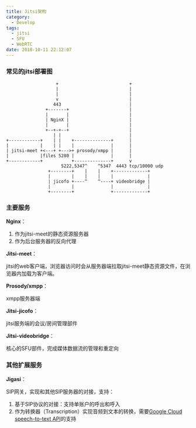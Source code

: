 ```yaml
---
title: Jitsi架构
category:
  - Develop
tags:
  - jitsi
  - SFU
  - WebRTC
date: 2018-10-11 22:12:07
---
```


### 常见的jitsi部署图

```
                   +                           +
                   |                           |
                   |                           |
                   v                           |
                  443                          |
               +-------+                       |
               |       |                       |
               | NginX |                       |
               |       |                       |
               +--+-+--+                       |
                  | |                          |
+------------+    | |    +--------------+      |
|            |    | |    |              |      |
| jitsi-meet +<---+ +--->+ prosody/xmpp |      |
|            |files 5280 |              |      |
+------------+           +--------------+      v
                     5222,5347^    ^5347  4443 tcp/10000 udp
                +--------+    |    |    +-------------+
                |        |    |    |    |             |
                | jicofo +----^    ^----+ videobridge |
                |        |              |             |
                +--------+              +-------------+
```



### 主要服务

**Nginx**：

1. 作为jitsi-meet的静态资源服务器
2. 作为后台服务器的反向代理

**Jitsi-meet**：

jitsi的web客户端，浏览器访问时会从服务器端拉取jitsi-meet静态资源文件，在浏览器内加载为客户端。

**Prosody/xmpp**：

xmpp服务器端

**Jitsi-jicofo**：

jitsi服务端的会议/房间管理部件

**Jitsi-videobridge**：

核心的SFU部件，完成媒体数据流的管理和重定向

### 其他扩展服务

**Jigasi**：

SIP网关，实现和其他SIP服务器的对接，支持：

1. 基于SIP协议的对接：支持单账户的呼出和呼入
2. 作为转换器（Transcription）实现音频到文本的转换，需要[Google Cloud speech-to-text API](https://cloud.google.com/speech/)的支持